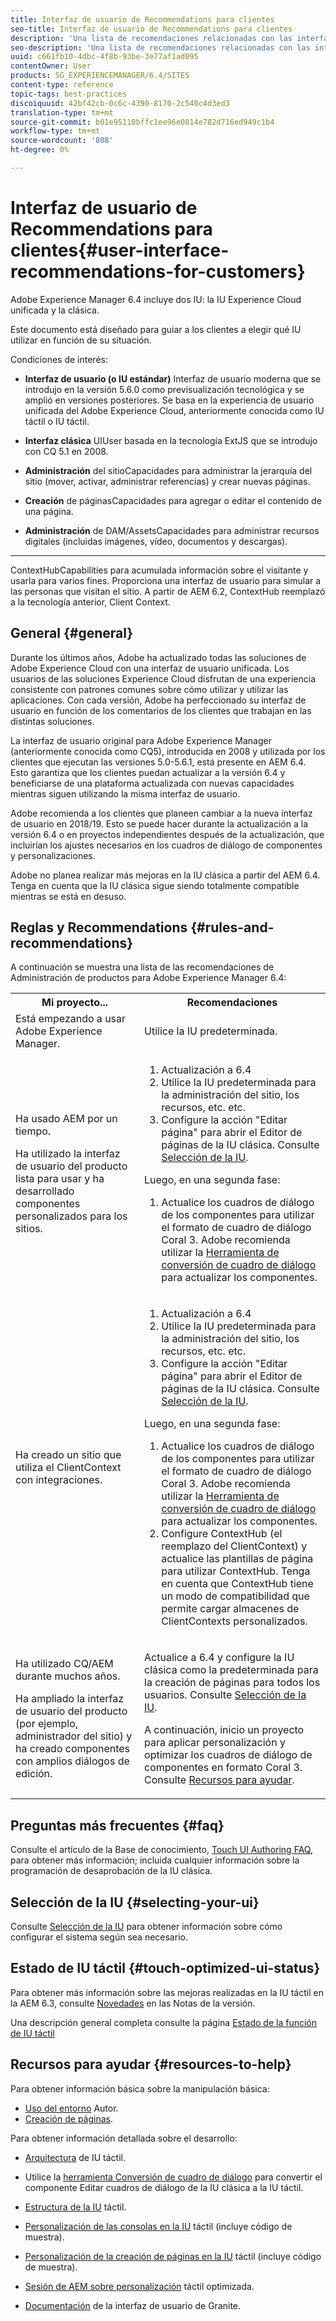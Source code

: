 ```yaml
---
title: Interfaz de usuario de Recommendations para clientes
seo-title: Interfaz de usuario de Recommendations para clientes
description: 'Una lista de recomendaciones relacionadas con las interfaces de usuario clásicas y táctiles. '
seo-description: 'Una lista de recomendaciones relacionadas con las interfaces de usuario clásicas y táctiles. '
uuid: c661fb10-4dbc-4f8b-93be-3e77af1ad095
contentOwner: User
products: SG_EXPERIENCEMANAGER/6.4/SITES
content-type: reference
topic-tags: best-practices
discoiquuid: 42bf42cb-0c6c-4390-8170-2c540c4d3ed3
translation-type: tm+mt
source-git-commit: b01e95110bffc1ee96e0814e782d716ed949c1b4
workflow-type: tm+mt
source-wordcount: '808'
ht-degree: 0%

---
```



# Interfaz de usuario de Recommendations para clientes{#user-interface-recommendations-for-customers}

Adobe Experience Manager 6.4 incluye dos IU: la IU Experience Cloud unificada y la clásica.

Este documento está diseñado para guiar a los clientes a elegir qué IU utilizar en función de su situación.

Condiciones de interés:

* **Interfaz de usuario (o IU estándar)**
Interfaz de usuario moderna que se introdujo en la versión 5.6.0 como previsualización tecnológica y se amplió en versiones posteriores. Se basa en la experiencia de usuario unificada del Adobe Experience Cloud, anteriormente conocida como IU táctil o IU táctil.

* **Interfaz clásica**
UIUser basada en la tecnología ExtJS que se introdujo con CQ 5.1 en 2008.

* **Administración**
del sitioCapacidades para administrar la jerarquía del sitio (mover, activar, administrar referencias) y crear nuevas páginas.

* **Creación**
de páginasCapacidades para agregar o editar el contenido de una página.

* **Administración**
de DAM/AssetsCapacidades para administrar recursos digitales (incluidas imágenes, vídeo, documentos y descargas).

* ****
ContextHubCapabilities para acumulada información sobre el visitante y usarla para varios fines. Proporciona una interfaz de usuario para simular a las personas que visitan el sitio. A partir de AEM 6.2, ContextHub reemplazó a la tecnología anterior, Client Context.

## General {#general}

Durante los últimos años, Adobe ha actualizado todas las soluciones de Adobe Experience Cloud con una interfaz de usuario unificada. Los usuarios de las soluciones Experience Cloud disfrutan de una experiencia consistente con patrones comunes sobre cómo utilizar y utilizar las aplicaciones. Con cada versión, Adobe ha perfeccionado su interfaz de usuario en función de los comentarios de los clientes que trabajan en las distintas soluciones.

La interfaz de usuario original para Adobe Experience Manager (anteriormente conocida como CQ5), introducida en 2008 y utilizada por los clientes que ejecutan las versiones 5.0-5.6.1, está presente en AEM 6.4. Esto garantiza que los clientes puedan actualizar a la versión 6.4 y beneficiarse de una plataforma actualizada con nuevas capacidades mientras siguen utilizando la misma interfaz de usuario.

Adobe recomienda a los clientes que planeen cambiar a la nueva interfaz de usuario en 2018/19. Esto se puede hacer durante la actualización a la versión 6.4 o en proyectos independientes después de la actualización, que incluirían los ajustes necesarios en los cuadros de diálogo de componentes y personalizaciones.

Adobe no planea realizar más mejoras en la IU clásica a partir del AEM 6.4. Tenga en cuenta que la IU clásica sigue siendo totalmente compatible mientras se está en desuso.

## Reglas y Recommendations {#rules-and-recommendations}

A continuación se muestra una lista de las recomendaciones de Administración de productos para Adobe Experience Manager 6.4:

<table> 
 <tbody> 
  <tr> 
   <th>Mi proyecto...</th> 
   <th>Recomendaciones</th> 
  </tr> 
  <tr> 
   <td>Está empezando a usar Adobe Experience Manager.</td> 
   <td>Utilice la IU predeterminada.</td> 
  </tr> 
  <tr> 
   <td><p>Ha usado AEM por un tiempo.</p> <p>Ha utilizado la interfaz de usuario del producto lista para usar y ha desarrollado componentes personalizados para los sitios.<br /> </p> </td> 
   <td> 
    <ol> 
     <li>Actualización a 6.4</li> 
     <li>Utilice la IU predeterminada para la administración del sitio, los recursos, etc. etc.<br /> </li> 
     <li>Configure la acción "Editar página" para abrir el Editor de páginas de la IU clásica. Consulte <a href="#selecting-your-ui">Selección de la IU</a>.</li> 
    </ol> <p>Luego, en una segunda fase:</p> 
    <ol> 
     <li>Actualice los cuadros de diálogo de los componentes para utilizar el formato de cuadro de diálogo Coral 3. Adobe recomienda utilizar la <a href="/help/sites-developing/dialog-conversion.md">Herramienta de conversión de cuadro de diálogo</a> para actualizar los componentes.</li> 
    </ol> </td> 
  </tr> 
  <tr> 
   <td>Ha creado un sitio que utiliza el ClientContext con integraciones.<br /> </td> 
   <td> 
    <ol> 
     <li>Actualización a 6.4</li> 
     <li>Utilice la IU predeterminada para la administración del sitio, los recursos, etc. etc.</li> 
     <li>Configure la acción "Editar página" para abrir el Editor de páginas de la IU clásica. Consulte <a href="#selecting-your-ui">Selección de la IU</a>.</li> 
    </ol> <p>Luego, en una segunda fase:</p> 
    <ol> 
     <li>Actualice los cuadros de diálogo de los componentes para utilizar el formato de cuadro de diálogo Coral 3. Adobe recomienda utilizar la <a href="/help/sites-developing/dialog-conversion.md">Herramienta de conversión de cuadro de diálogo</a> para actualizar los componentes.</li> 
     <li>Configure ContextHub (el reemplazo del ClientContext) y actualice las plantillas de página para utilizar ContextHub. Tenga en cuenta que ContextHub tiene un modo de compatibilidad que permite cargar almacenes de ClientContexts personalizados.</li> 
    </ol> </td> 
  </tr> 
  <tr> 
   <td><p>Ha utilizado CQ/AEM durante muchos años.</p> <p>Ha ampliado la interfaz de usuario del producto (por ejemplo, administrador del sitio) y ha creado componentes con amplios diálogos de edición.</p> </td> 
   <td><p>Actualice a 6.4 y configure la IU clásica como la predeterminada para la creación de páginas para todos los usuarios. Consulte <a href="#selecting-your-ui">Selección de la IU</a>.</p> <p>A continuación, inicio un proyecto para aplicar personalización y optimizar los cuadros de diálogo de componentes en formato Coral 3. Consulte <a href="#resources-to-help">Recursos para ayudar</a>.<br /> </p> </td> 
  </tr> 
 </tbody> 
</table>

## Preguntas más frecuentes {#faq}

Consulte el artículo de la Base de conocimiento, [Touch UI Authoring FAQ](https://helpx.adobe.com/experience-manager/kb/index/touchui_faq.html), para obtener más información; incluida cualquier información sobre la programación de desaprobación de la IU clásica.

## Selección de la IU {#selecting-your-ui}

Consulte [Selección de la IU](/help/sites-authoring/select-ui.md) para obtener información sobre cómo configurar el sistema según sea necesario.

## Estado de IU táctil {#touch-optimized-ui-status}

Para obtener más información sobre las mejoras realizadas en la IU táctil en la AEM 6.3, consulte [Novedades](/help/release-notes/release-notes.md#what-s-new) en las Notas de la versión.

Una descripción general completa consulte la página [Estado de la función de IU táctil](/help/release-notes/touch-ui-features-status.md)

## Recursos para ayudar {#resources-to-help}

Para obtener información básica sobre la manipulación básica:

* [Uso del entorno](/help/sites-authoring/home.md) Autor.
* [Creación de páginas](/help/sites-authoring/author-environment-tools.md).

Para obtener información detallada sobre el desarrollo:

* [Arquitectura](/help/sites-developing/touch-ui-concepts.md) de IU táctil.
* Utilice la [herramienta Conversión de cuadro de diálogo](/help/sites-developing/dialog-conversion.md) para convertir el componente Editar cuadros de diálogo de la IU clásica a la IU táctil.

* [Estructura de la IU](/help/sites-developing/touch-ui-structure.md) táctil.

* [Personalización de las consolas en la IU](/help/sites-developing/customizing-consoles-touch.md)  táctil (incluye código de muestra).

* [Personalización de la creación de páginas en la IU](/help/sites-developing/customizing-page-authoring-touch.md)  táctil (incluye código de muestra).

* [Sesión de AEM sobre personalización](https://docs.adobe.com/content/ddc/en/gems/user-interface-customization-for-aem-6.html) táctil optimizada.
* [Documentación](https://helpx.adobe.com/experience-manager/6-4/sites/developing/using/reference-materials/granite-ui/api/index.html) de la interfaz de usuario de Granite.

